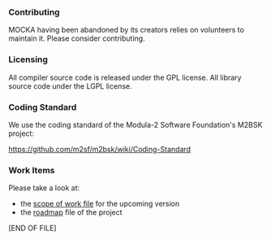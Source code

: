 ### Contributing

MOCKA having been abandoned by its creators relies on volunteers to maintain it. Please consider contributing.

### Licensing

All compiler source code is released under the GPL license. All library source code under the LGPL license.

### Coding Standard

We use the coding standard of the Modula-2 Software Foundation's M2BSK project:

https://github.com/m2sf/m2bsk/wiki/Coding-Standard

### Work Items

Please take a look at:

* the [scope of work file](./ver1808/AAA_SCOPE_OF_WORK.md) for the upcoming version
* the [roadmap](./ROADMAP.md) file of the project

\[END OF FILE\]
